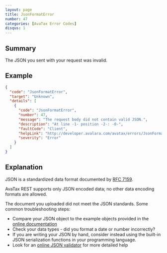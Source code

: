 ```yaml
---
layout: page
title: JsonFormatError
number: 47
categories: [AvaTax Error Codes]
disqus: 1
---
```


## Summary

The JSON you sent with your request was invalid.

## Example

```json
{
  "code": "JsonFormatError",
  "target": "Unknown",
  "details": [
    {
      "code": "JsonFormatError",
      "number": 47,
      "message": "The request body did not contain valid JSON.",
      "description": "At line -1- position -2-: -0-",
      "faultCode": "Client",
      "helpLink": "http://developer.avalara.com/avatax/errors/JsonFormatError",
      "severity": "Error"
    }
  ]
}
```

## Explanation

JSON is a standardized data format documented by <a href="https://tools.ietf.org/html/rfc7159">RFC 7159</a>.

AvaTax REST supports only JSON encoded data; no other data encoding formats are allowed.

The document you uploaded did not meet the JSON standards.  Some common troubleshooting steps:

<ul class="normal">
	<li>Compare your JSON object to the example objects provided in the <a href="/api-reference/avatax/rest/v2/">online documentation</a></li>
	<li>Check your data types - did you format a date or number incorrectly?</li>
	<li>If you are writing your JSON by hand, consider instead using the built-in JSON serialization functions in your programming language.</li>
	<li>Look for an <a href="https://www.google.com/search?q=json+validator">online JSON validator</a> for more detailed help</li>
</ul>
